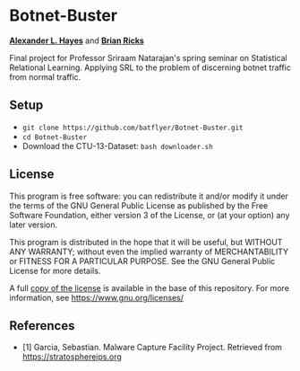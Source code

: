 # Botnet-Buster

**[Alexander L. Hayes](https://github.com/batflyer)** and **[Brian Ricks](https://github.com/absolutefunk)**

Final project for Professor Sriraam Natarajan's spring seminar on Statistical Relational Learning. Applying SRL to the problem of discerning botnet traffic from normal traffic.

## Setup

* `git clone https://github.com/batflyer/Botnet-Buster.git`
* `cd Botnet-Buster`
* Download the CTU-13-Dataset: `bash downloader.sh`

## License

This program is free software: you can redistribute it and/or modify it under the terms of the GNU General Public License as published by the Free Software Foundation, either version 3 of the License, or (at your option) any later version.

This program is distributed in the hope that it will be useful, but WITHOUT ANY WARRANTY; without even the implied warranty of MERCHANTABILITY or FITNESS FOR A PARTICULAR PURPOSE. See the GNU General Public License for more details.

A full [copy of the license](https://github.com/batflyer/Botnet-Buster/blob/master/LICENSE) is available in the base of this repository. For more information, see https://www.gnu.org/licenses/

## References

* [1] Garcia, Sebastian. Malware Capture Facility Project. Retrieved from https://stratosphereips.org
